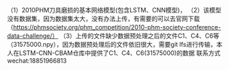 （1）2010PHM刀具磨损的基本网络模型(包含LSTM、CNN模型)，
（2）该模型没有数据集，因为数据集太大，没有办法上传，有需要的可以去官网下载（https://phmsociety.org/phm_competition/2010-phm-society-conference-data-challenge/）
（3）上传的文件缺少数据预处理之后的文件C1、C4、C6等（31575000.npy），因为数据预处理后的文件依旧很大，需要git lfs进行传输，本人在LSTM-CNN-CBAM仓库中提供了C1、C4、C6(31575000)的数据
 联系方式wechat:18851966813
